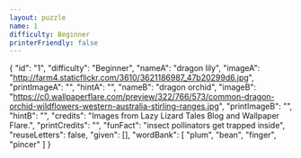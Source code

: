 ```yaml
---
layout: puzzle
name: 1
difficulty: Beginner
printerFriendly: false
---
```

{
    "id": "1",
    "difficulty": "Beginner",
    "nameA": "dragon lily",
    "imageA": "http://farm4.staticflickr.com/3610/3621186987_47b20299d6.jpg",
    "printImageA": "",
    "hintA": "",
    "nameB": "dragon orchid",
    "imageB": "https://c0.wallpaperflare.com/preview/322/766/573/common-dragon-orchid-wildflowers-western-australia-stirling-ranges.jpg",
    "printImageB": "",
    "hintB": "",
    "credits": "Images from Lazy Lizard Tales Blog and Wallpaper Flare.",
    "printCredits": "",
    "funFact": "insect pollinators get trapped inside",
    "reuseLetters": false,
    "given": [],
    "wordBank": [
        "plum",
        "bean",
        "finger",
        "pincer"
    ]
}